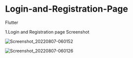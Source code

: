 # Login-and-Registration-Page
Flutter

1.Login and Registration page Screenshot

![Screenshot_20220807-060152](https://user-images.githubusercontent.com/44949690/183269617-b99a16ec-5642-4a05-93de-c7d32be6068e.png)

![Screenshot_20220807-060126](https://user-images.githubusercontent.com/44949690/183269624-ceea4c16-9948-49ff-9371-8fd21d7f7dd6.png)
